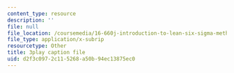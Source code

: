 ```yaml
---
content_type: resource
description: ''
file: null
file_location: /coursemedia/16-660j-introduction-to-lean-six-sigma-methods-january-iap-2012/d2f3c0972c115268a50b94ec13875ec0_F3tPapv5w48.vtt
file_type: application/x-subrip
resourcetype: Other
title: 3play caption file
uid: d2f3c097-2c11-5268-a50b-94ec13875ec0
---
```


